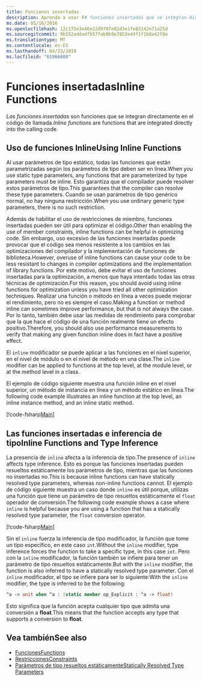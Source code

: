 ```yaml
---
title: Funciones insertadas
description: Aprenda a usar F# funciones insertadas que se integran directamente en el código de llamada.
ms.date: 05/16/2016
ms.openlocfilehash: 12c175e3e46e12d978fe02d3e1fe83142e71a25d
ms.sourcegitcommit: 9b552addadfb57fab0b9e7852ed4f1f1b8a42f8e
ms.translationtype: MT
ms.contentlocale: es-ES
ms.lasthandoff: 04/23/2019
ms.locfileid: "61966600"
---
```

# <a name="inline-functions"></a><span data-ttu-id="2c98b-103">Funciones insertadas</span><span class="sxs-lookup"><span data-stu-id="2c98b-103">Inline Functions</span></span>

<span data-ttu-id="2c98b-104">*Las funciones insertadas* son funciones que se integran directamente en el código de llamada.</span><span class="sxs-lookup"><span data-stu-id="2c98b-104">*Inline functions* are functions that are integrated directly into the calling code.</span></span>

## <a name="using-inline-functions"></a><span data-ttu-id="2c98b-105">Uso de funciones Inline</span><span class="sxs-lookup"><span data-stu-id="2c98b-105">Using Inline Functions</span></span>

<span data-ttu-id="2c98b-106">Al usar parámetros de tipo estático, todas las funciones que están parametrizadas según los parámetros de tipo deben ser en línea.</span><span class="sxs-lookup"><span data-stu-id="2c98b-106">When you use static type parameters, any functions that are parameterized by type parameters must be inline.</span></span> <span data-ttu-id="2c98b-107">Esto garantiza que el compilador puede resolver estos parámetros de tipo.</span><span class="sxs-lookup"><span data-stu-id="2c98b-107">This guarantees that the compiler can resolve these type parameters.</span></span> <span data-ttu-id="2c98b-108">Cuando se usan parámetros de tipo genérico normal, no hay ninguna restricción.</span><span class="sxs-lookup"><span data-stu-id="2c98b-108">When you use ordinary generic type parameters, there is no such restriction.</span></span>

<span data-ttu-id="2c98b-109">Además de habilitar el uso de restricciones de miembro, funciones insertadas pueden ser útil para optimizar el código.</span><span class="sxs-lookup"><span data-stu-id="2c98b-109">Other than enabling the use of member constraints, inline functions can be helpful in optimizing code.</span></span> <span data-ttu-id="2c98b-110">Sin embargo, uso excesivo de las funciones insertadas puede provocar que el código sea menos resistente a los cambios en las optimizaciones del compilador y la implementación de funciones de biblioteca.</span><span class="sxs-lookup"><span data-stu-id="2c98b-110">However, overuse of inline functions can cause your code to be less resistant to changes in compiler optimizations and the implementation of library functions.</span></span> <span data-ttu-id="2c98b-111">Por este motivo, debe evitar el uso de funciones insertadas para la optimización, a menos que haya intentado todas las otras técnicas de optimización.</span><span class="sxs-lookup"><span data-stu-id="2c98b-111">For this reason, you should avoid using inline functions for optimization unless you have tried all other optimization techniques.</span></span> <span data-ttu-id="2c98b-112">Realizar una función o método en línea a veces puede mejorar el rendimiento, pero no es siempre el caso.</span><span class="sxs-lookup"><span data-stu-id="2c98b-112">Making a function or method inline can sometimes improve performance, but that is not always the case.</span></span> <span data-ttu-id="2c98b-113">Por lo tanto, también debe usar las medidas de rendimiento para comprobar que la que hace el código de una función realmente tiene un efecto positivo.</span><span class="sxs-lookup"><span data-stu-id="2c98b-113">Therefore, you should also use performance measurements to verify that making any given function inline does in fact have a positive effect.</span></span>

<span data-ttu-id="2c98b-114">El `inline` modificador se puede aplicar a las funciones en el nivel superior, en el nivel de módulo o en el nivel de método en una clase.</span><span class="sxs-lookup"><span data-stu-id="2c98b-114">The `inline` modifier can be applied to functions at the top level, at the module level, or at the method level in a class.</span></span>

<span data-ttu-id="2c98b-115">El ejemplo de código siguiente muestra una función inline en el nivel superior, un método de instancia en línea y un método estático en línea.</span><span class="sxs-lookup"><span data-stu-id="2c98b-115">The following code example illustrates an inline function at the top level, an inline instance method, and an inline static method.</span></span>

[!code-fsharp[Main](../../../../samples/snippets/fsharp/lang-ref-3/snippet201.fs)]

## <a name="inline-functions-and-type-inference"></a><span data-ttu-id="2c98b-116">Las funciones insertadas e inferencia de tipo</span><span class="sxs-lookup"><span data-stu-id="2c98b-116">Inline Functions and Type Inference</span></span>

<span data-ttu-id="2c98b-117">La presencia de `inline` afecta a la inferencia de tipo.</span><span class="sxs-lookup"><span data-stu-id="2c98b-117">The presence of `inline` affects type inference.</span></span> <span data-ttu-id="2c98b-118">Esto es porque las funciones insertadas pueden resueltos estáticamente los parámetros de tipo, mientras que las funciones no insertadas no.</span><span class="sxs-lookup"><span data-stu-id="2c98b-118">This is because inline functions can have statically resolved type parameters, whereas non-inline functions cannot.</span></span> <span data-ttu-id="2c98b-119">El ejemplo de código siguiente muestra un caso donde `inline` es útil porque, utilizas una función que tiene un parámetro de tipo resueltos estáticamente el `float` operador de conversión.</span><span class="sxs-lookup"><span data-stu-id="2c98b-119">The following code example shows a case where `inline` is helpful because you are using a function that has a statically resolved type parameter, the `float` conversion operator.</span></span>

[!code-fsharp[Main](../../../../samples/snippets/fsharp/lang-ref-3/snippet202.fs)]

<span data-ttu-id="2c98b-120">Sin el `inline` fuerza la inferencia de tipo modificador, la función que tome un tipo específico, en este caso `int`.</span><span class="sxs-lookup"><span data-stu-id="2c98b-120">Without the `inline` modifier, type inference forces the function to take a specific type, in this case `int`.</span></span> <span data-ttu-id="2c98b-121">Pero con la `inline` modificador, la función también se infiere para tener un parámetro de tipo resueltos estáticamente.</span><span class="sxs-lookup"><span data-stu-id="2c98b-121">But with the `inline` modifier, the function is also inferred to have a statically resolved type parameter.</span></span> <span data-ttu-id="2c98b-122">Con el `inline` modificador, el tipo se infiere para ser lo siguiente:</span><span class="sxs-lookup"><span data-stu-id="2c98b-122">With the `inline` modifier, the type is inferred to be the following:</span></span>

```fsharp
^a -> unit when ^a : (static member op_Explicit : ^a -> float)
```

<span data-ttu-id="2c98b-123">Esto significa que la función acepta cualquier tipo que admita una conversión a **float**.</span><span class="sxs-lookup"><span data-stu-id="2c98b-123">This means that the function accepts any type that supports a conversion to **float**.</span></span>

## <a name="see-also"></a><span data-ttu-id="2c98b-124">Vea también</span><span class="sxs-lookup"><span data-stu-id="2c98b-124">See also</span></span>

- [<span data-ttu-id="2c98b-125">Funciones</span><span class="sxs-lookup"><span data-stu-id="2c98b-125">Functions</span></span>](index.md)
- [<span data-ttu-id="2c98b-126">Restricciones</span><span class="sxs-lookup"><span data-stu-id="2c98b-126">Constraints</span></span>](../generics/constraints.md)
- [<span data-ttu-id="2c98b-127">Parámetros de tipo resueltos estáticamente</span><span class="sxs-lookup"><span data-stu-id="2c98b-127">Statically Resolved Type Parameters</span></span>](../generics/statically-resolved-type-parameters.md)